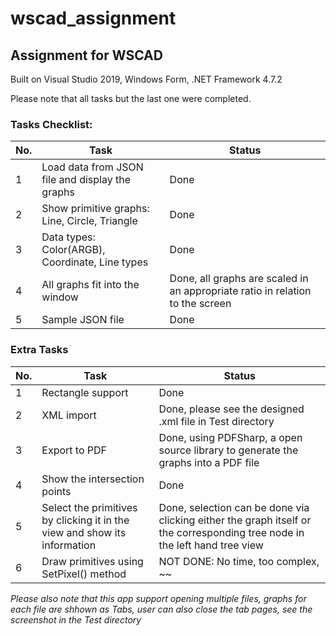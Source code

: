 # wscad_assignment

## Assignment for WSCAD

Built on Visual Studio 2019, Windows Form, .NET Framework 4.7.2

Please note that all tasks but the last one were completed.

### Tasks Checklist:

No. | Task | Status
------------ | ------------ | -------------
1 | Load data from JSON file and display the graphs | Done
2 | Show primitive graphs: Line, Circle, Triangle | Done
3 | Data types: Color(ARGB), Coordinate, Line types | Done
4 | All graphs fit into the window | Done, all graphs are scaled in an appropriate ratio in relation to the screen
5 | Sample JSON file | Done

### Extra Tasks
No. | Task | Status
------------ | ------------ | -------------
1 | Rectangle support | Done
2 | XML import | Done, please see the designed .xml file in Test directory
3 | Export to PDF | Done, using PDFSharp, a open source library to generate the graphs into a PDF file
4 | Show the intersection points | Done
5 | Select the primitives by clicking it in the view and show its information | Done, selection can be done via clicking either the graph itself or the corresponding tree node in the left hand tree view
6 | Draw primitives using SetPixel() method | NOT DONE: No time, too complex, ~~

*Please also note that this app support opening multiple files, graphs for each file are shhown as Tabs, user can also close the tab pages, see the screenshot in the Test directory*

